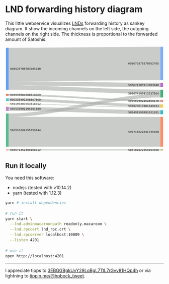 # LND forwarding history diagram

This little webservice visualizes [LNDs](https://github.com/lightningnetwork/lnd) forwarding history as sankey diagram. It show the incoming channels on the left side, the outgoing channels on the right side. The thickness is proportional to the forwarded amount of Satoshis.

![forwarding history example diagram](fwdingHistory.png)

## Run it locally

You need this software:

* nodejs (tested with v10.14.2)
* yarn (tested with 1.12.3)

```sh
yarn # install dependencies

# run it
yarn start \
  --lnd.adminmacaroonpath readonly.macaroon \
  --lnd.rpccert lnd_rpc.crt \
  --lnd.rpcserver localhost:10009 \
  --listen 4201

# use it
open http://localhost:4201
```

---
I appreciate tipps to [3EBGGBgkUyY29LoBgL7TtL7rGvv81HQp4h](bitcoin:3EBGGBgkUyY29LoBgL7TtL7rGvv81HQp4h) or via lightning to [tippin.me/@hpbock_tweet](https://tippin.me/@hpbock_tweet).